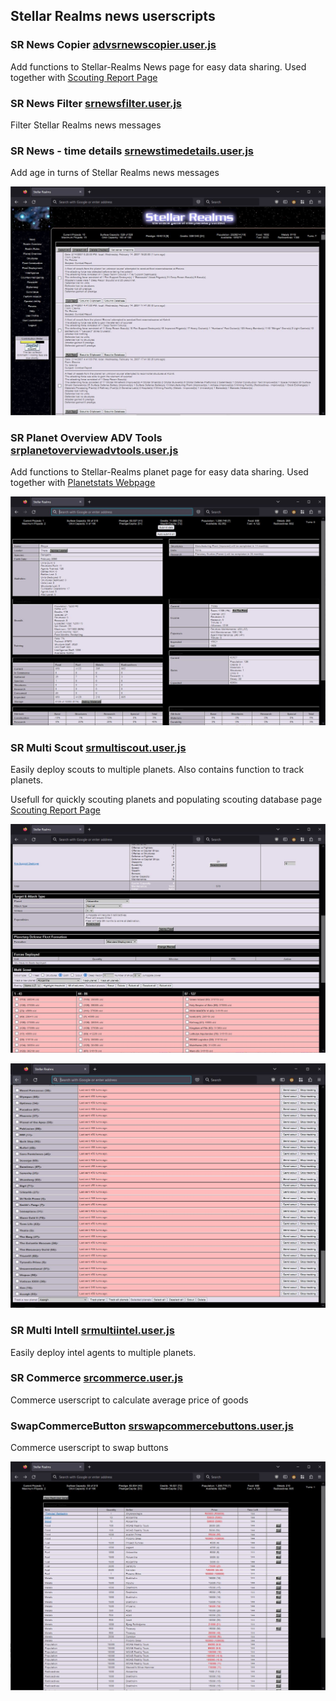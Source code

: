 ## Stellar Realms news userscripts 

### SR News Copier [advsrnewscopier.user.js](https://github.com/nagten/StellarRealms/blob/master/DEV/GMScripts/SR/advsrnewscopier.user.js)
Add functions to Stellar-Realms News page for easy data sharing. Used together with [Scouting Report Page](https://github.com/nagten/StellarRealms/tree/master/DEV/PHP#scouting-report-page-srscoutingreports)

### SR News Filter [srnewsfilter.user.js](https://github.com/nagten/StellarRealms/blob/master/DEV/GMScripts/SR/srnewsfilter.user.js)
Filter Stellar Realms news messages

### SR News - time details [srnewstimedetails.user.js](https://github.com/nagten/StellarRealms/blob/master/DEV/GMScripts/SR/srnewstimedetails.user.js)
Add age in turns of Stellar Realms news messages

![SRNews](/images/SRNewsPage.jpg)

### SR Planet Overview ADV Tools [srplanetoverviewadvtools.user.js](https://github.com/nagten/StellarRealms/blob/master/DEV/GMScripts/SR/srplanetoverviewadvtools.user.js)
Add functions to Stellar-Realms planet page for easy data sharing.
Used together with [Planetstats Webpage](https://github.com/nagten/StellarRealms/tree/master/DEV/PHP#planetstats-page-srplanetstats)

![SRPlanetOverviewPage](/images/PlanetOverviewPage.jpg)

### SR Multi Scout [srmultiscout.user.js](https://github.com/nagten/StellarRealms/blob/master/DEV/GMScripts/SR/srmultiscout.user.js)

Easily deploy scouts to multiple planets. Also contains function to track planets. <br>

Usefull for quickly scouting planets and populating scouting database page [Scouting Report Page](https://github.com/nagten/StellarRealms/tree/master/DEV/PHP#scouting-report-page-srscoutingreports)

![SRMultiScout1](/images/FleetDeployPage.jpg)

![SRMultiScout2](/images/FleetDeployPage2.JPG)

### SR Multi Intell [srmultiintel.user.js](https://github.com/nagten/StellarRealms/blob/master/DEV/GMScripts/SR/srmultiintel.user.js)

Easily deploy intel agents to multiple planets. 

### SR Commerce [srcommerce.user.js](https://github.com/nagten/StellarRealms/blob/master/DEV/GMScripts/SR/srcommerce.user.js)

Commerce userscript to calculate average price of goods

### SwapCommerceButton [srswapcommercebuttons.user.js](https://github.com/nagten/StellarRealms/blob/master/DEV/GMScripts/SR/srswapcommercebuttons.user.js)

Commerce userscript to swap buttons

![SRCommerce](/images/CommercePage.jpg)
